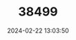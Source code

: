 ---
title: "38499"
category: "Cryosophila nana"
draft: false
date: 2024-02-22 13:03:50
languages:
  Spanish; Castilian: ["Palo de escoba"]
---